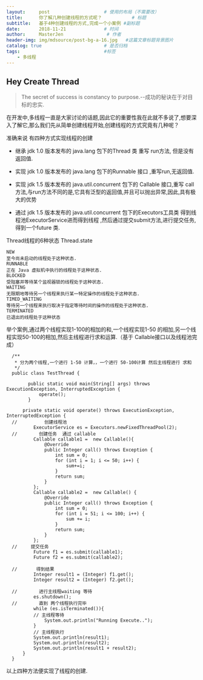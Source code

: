 ```yaml
---
layout:     post                    # 使用的布局（不需要改）
title:      你了解几种创建线程的方式呢？           # 标题 
subtitle:   基于4种创建线程的方式,完成一个小案例 #副标题
date:       2018-11-21              # 时间
author:     MasterJen                # 作者
header-img: img/mdsource/post-bg-a-16.jpg   #这篇文章标题背景图片
catalog: true                       # 是否归档
tags:                               #标签
    - 多线程
---
```


## Hey Create Thread

>The secret of success is constancy to purpose.--成功的秘诀在于对目标的忠实.

在开发中,多线程一直是大家讨论的话题,因此它的重要性我在此就不多说了,想要深入了解它,那么我们先从简单创建线程开始,创建线程的方式究竟有几种呢？

准确来说 有四种方式实现线程的创建

* 继承 jdk 1.0 版本发布的 java.lang 包下的Thread 类 重写 run方法, 但是没有返回值. 

* 实现 jdk 1.0 版本发布的 java.lang 包下的Runnable 接口 ,重写run,无返回值.

* 实现 jdk 1.5 版本发布的 java.util.concurrent 包下的 Callable 接口,重写 call 方法,与run方法不同的是,它具有泛型的返回值,并且可以抛出异常,因此,具有极大的优势

* 通过 jdk 1.5 版本发布的 java.util.concurrent 包下的Executors工具类 得到线程池ExecutorService进而得到线程 ,然后通过提交submit方法,进行提交任务,得到一个future 类.

Thread线程的6种状态  Thread.state

    NEW
    至今尚未启动的线程处于这种状态. 
    RUNNABLE
    正在 Java 虚拟机中执行的线程处于这种状态. 
    BLOCKED
    受阻塞并等待某个监视器锁的线程处于这种状态. 
    WAITING
    无限期地等待另一个线程来执行某一特定操作的线程处于这种状态. 
    TIMED_WAITING
    等待另一个线程来执行取决于指定等待时间的操作的线程处于这种状态. 
    TERMINATED
    已退出的线程处于这种状态
    
举个案例,通过两个线程实现1-100的相加的和,一个线程实现1-50 的相加,另一个线程实现50-100的相加,然后主线程进行求和运算.（基于 Callable接口以及线程池完成）

      /**
       * 分为两个线程,一个进行 1-50 计算，，一个进行 50-100计算 然后主线程进行 求和
       */
      public class TestThread {
      
            public static void main(String[] args) throws ExecutionException, InterruptedException {
                operate();
            }
      
          private static void operate() throws ExecutionException, InterruptedException {
      //          创建线程池
              ExecutorService es = Executors.newFixedThreadPool(2);
      //        创建任务  通过 callable
              Callable callable1 =  new Callable(){
                  @Override
                  public Integer call() throws Exception {
                      int sum = 0;
                      for (int i = 1; i <= 50; i++) {
                          sum+=i;
                      }
                      return sum;
                  }
              };
              Callable callable2 =  new Callable() {
                  @Override
                  public Integer call() throws Exception {
                      int sum = 0;
                      for (int i = 51; i <= 100; i++) {
                          sum += i;
                      }
                      return sum;
                  }
              };
      //     提交任务
              Future f1 = es.submit(callable1);
              Future f2 = es.submit(callable2);
      
      //       得到结果
              Integer result1 = (Integer) f1.get();
              Integer result2 = (Integer) f2.get();
      
      //        进行主线程waiting 等待
              es.shutdown();
      //        直到 两个线程执行完毕
              while (es.isTerminated()){
              // 主线程等待
                  System.out.println("Running Execute..");
              }
              // 主线程执行
              System.out.println(result1);
              System.out.println(result2);
              System.out.println(result1 + result2);
          }
      }
 
以上四种方法便实现了线程的创建.      
      
 
  